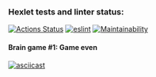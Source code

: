 ### Hexlet tests and linter status:
[![Actions Status](https://github.com/JaZZim/frontend-project-lvl1/workflows/hexlet-check/badge.svg)](https://github.com/JaZZim/frontend-project-lvl1/actions) [![eslint](https://github.com/JaZZim/frontend-project-lvl1/workflows/run-linter/badge.svg)](https://github.com/JaZZim/frontend-project-lvl1/actions) [![Maintainability](https://api.codeclimate.com/v1/badges/3f89982c6b1cc118a00b/maintainability)](https://codeclimate.com/github/JaZZim/frontend-project-lvl1/maintainability)

#### Brain game #1: Game even
[![asciicast](https://asciinema.org/a/387211.svg)](https://asciinema.org/a/387211)
